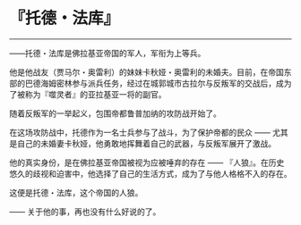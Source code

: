 # 『托德・法库』

------

――托德・法库是佛拉基亚帝国的军人，军衔为上等兵。

他是他战友（贾马尔・奥雷利）的妹妹卡秋娅・奥雷利的未婚夫。目前，在帝国东部的巴德海姆密林参与派兵任务，经过在城郭城市古拉尔与反叛军的交战后，成为了被称为『噬灵者』的亚拉基亚一将的副官。

随着反叛军的一举起义，包围帝都鲁普加纳的攻防战开始了。

在这场攻防战中，托德作为一名士兵参与了战斗，为了保护帝都的民众 —— 尤其是自己的未婚妻卡秋娅，他勇敢地挥舞着自己的武器，与反叛军展开了激战。

他的真实身份，是在佛拉基亚帝国被视为应被唾弃的存在 —— 『人狼』。在历史悠久的歧视和迫害中，他选择了自己的生活方式，成为了与他人格格不入的存在。

这便是托德・法库，这个帝国的人狼。

―― 关于他的事，再也没有什么好说的了。

